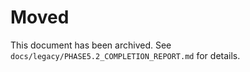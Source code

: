 # Moved

This document has been archived. See `docs/legacy/PHASE5.2_COMPLETION_REPORT.md` for details.
